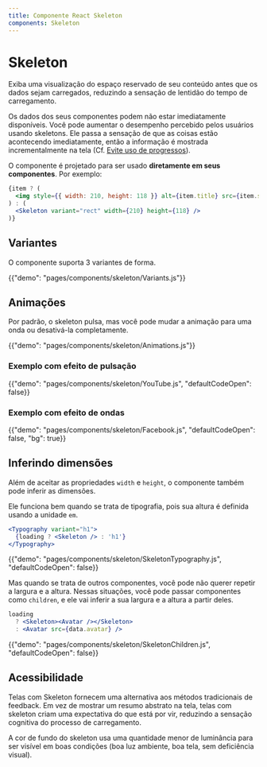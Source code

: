 ```yaml
---
title: Componente React Skeleton
components: Skeleton
---
```


# Skeleton

<p class="description">Exiba uma visualização do espaço reservado de seu conteúdo antes que os dados sejam carregados, reduzindo a sensação de lentidão do tempo de carregamento.</p>

Os dados dos seus componentes podem não estar imediatamente disponíveis. Você pode aumentar o desempenho percebido pelos usuários usando skeletons. Ele passa a sensação de que as coisas estão acontecendo imediatamente, então a informação é mostrada incrementalmente na tela (Cf. [Evite uso de progressos](https://www.lukew.com/ff/entry.asp?1797)).

O componente é projetado para ser usado **diretamente em seus componentes**. Por exemplo:

```jsx
{item ? (
  <img style={{ width: 210, height: 118 }} alt={item.title} src={item.src} />
) : (
  <Skeleton variant="rect" width={210} height={118} />
)}
```

## Variantes

O componente suporta 3 variantes de forma.

{{"demo": "pages/components/skeleton/Variants.js"}}

## Animações

Por padrão, o skeleton pulsa, mas você pode mudar a animação para uma onda ou desativá-la completamente.

{{"demo": "pages/components/skeleton/Animations.js"}}

### Exemplo com efeito de pulsação

{{"demo": "pages/components/skeleton/YouTube.js", "defaultCodeOpen": false}}

### Exemplo com efeito de ondas

{{"demo": "pages/components/skeleton/Facebook.js", "defaultCodeOpen": false, "bg": true}}

## Inferindo dimensões

Além de aceitar as propriedades `width` e `height`, o componente também pode inferir as dimensões.

Ele funciona bem quando se trata de tipografia, pois sua altura é definida usando a unidade `em`.

```jsx
<Typography variant="h1">
  {loading ? <Skeleton /> : 'h1'}
</Typography>
```

{{"demo": "pages/components/skeleton/SkeletonTypography.js", "defaultCodeOpen": false}}

Mas quando se trata de outros componentes, você pode não querer repetir a largura e a altura. Nessas situações, você pode passar componentes como `children`, e ele vai inferir a sua largura e a altura a partir deles.

```jsx
loading
  ? <Skeleton><Avatar /></Skeleton>
  : <Avatar src={data.avatar} />
```

{{"demo": "pages/components/skeleton/SkeletonChildren.js", "defaultCodeOpen": false}}

## Acessibilidade

Telas com Skeleton fornecem uma alternativa aos métodos tradicionais de feedback. Em vez de mostrar um resumo abstrato na tela, telas com skeleton criam uma expectativa do que está por vir, reduzindo a sensação cognitiva do processo de carregamento.

A cor de fundo do skeleton usa uma quantidade menor de luminância para ser visível em boas condições (boa luz ambiente, boa tela, sem deficiência visual).